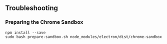 ## Troubleshooting

### Preparing the Chrome Sandbox

```terminal
npm install --save
sudo bash prepare-sandbox.sh node_modules/electron/dist/chrome-sandbox
```
